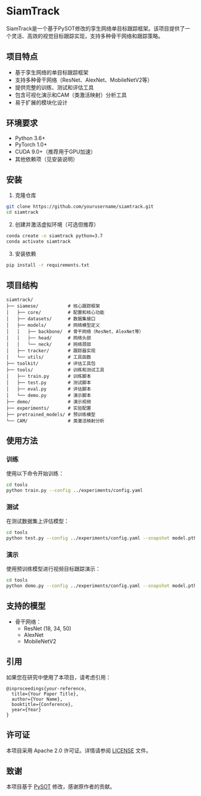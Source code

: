 # SiamTrack

SiamTrack是一个基于PySOT修改的孪生网络单目标跟踪框架。该项目提供了一个灵活、高效的视觉目标跟踪实现，支持多种骨干网络和跟踪策略。

## 项目特点

- 基于孪生网络的单目标跟踪框架
- 支持多种骨干网络（ResNet、AlexNet、MobileNetV2等）
- 提供完整的训练、测试和评估工具
- 包含可视化演示和CAM（类激活映射）分析工具
- 易于扩展的模块化设计

## 环境要求

- Python 3.6+
- PyTorch 1.0+
- CUDA 9.0+（推荐用于GPU加速）
- 其他依赖项（见安装说明）

## 安装

1. 克隆仓库
```bash
git clone https://github.com/yourusername/siamtrack.git
cd siamtrack
```

2. 创建并激活虚拟环境（可选但推荐）
```bash
conda create -n siamtrack python=3.7
conda activate siamtrack
```

3. 安装依赖
```bash
pip install -r requirements.txt
```

## 项目结构

```
siamtrack/
├── siamese/           # 核心跟踪框架
│   ├── core/          # 配置和核心功能
│   ├── datasets/      # 数据集接口
│   ├── models/        # 网络模型定义
│   │   ├── backbone/  # 骨干网络（ResNet、AlexNet等）
│   │   ├── head/      # 网络头部
│   │   └── neck/      # 网络颈部
│   ├── tracker/       # 跟踪器实现
│   └── utils/         # 工具函数
├── toolkit/           # 评估工具包
├── tools/             # 训练和测试工具
│   ├── train.py       # 训练脚本
│   ├── test.py        # 测试脚本
│   ├── eval.py        # 评估脚本
│   └── demo.py        # 演示脚本
├── demo/              # 演示视频
├── experiments/       # 实验配置
├── pretrained_models/ # 预训练模型
└── CAM/               # 类激活映射分析
```

## 使用方法

### 训练

使用以下命令开始训练：

```bash
cd tools
python train.py --config ../experiments/config.yaml
```

### 测试

在测试数据集上评估模型：

```bash
cd tools
python test.py --config ../experiments/config.yaml --snapshot model.pth
```

### 演示

使用预训练模型进行视频目标跟踪演示：

```bash
cd tools
python demo.py --config ../experiments/config.yaml --snapshot model.pth --video_name demo/video.mp4
```

## 支持的模型

- 骨干网络：
  - ResNet (18, 34, 50)
  - AlexNet
  - MobileNetV2

## 引用

如果您在研究中使用了本项目，请考虑引用：

```
@inproceedings{your-reference,
  title={Your Paper Title},
  author={Your Name},
  booktitle={Conference},
  year={Year}
}
```

## 许可证

本项目采用 Apache 2.0 许可证。详情请参阅 [LICENSE](LICENSE) 文件。

## 致谢

本项目基于 [PySOT](https://github.com/STVIR/pysot) 修改，感谢原作者的贡献。 